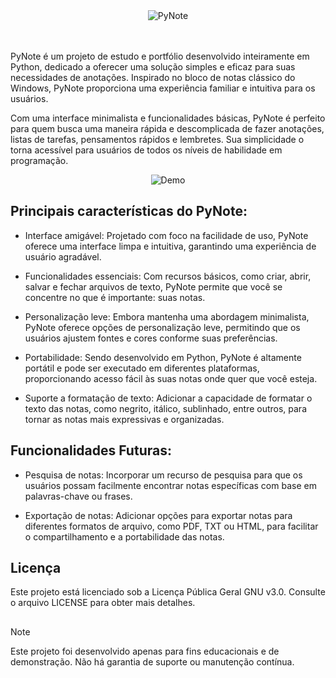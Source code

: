 <div align="center">
   <img src="https://github.com/alexxsouzaa/PyNote/assets/132787362/f9c55219-8407-4a0c-a4d7-ec646294f17b" alt="PyNote">
</div>

</br>
</br>

PyNote é um projeto de estudo e portfólio desenvolvido inteiramente em Python, dedicado a oferecer uma solução simples e eficaz para suas necessidades de anotações. Inspirado no bloco de notas clássico do Windows, PyNote proporciona uma experiência familiar e intuitiva para os usuários.

Com uma interface minimalista e funcionalidades básicas, PyNote é perfeito para quem busca uma maneira rápida e descomplicada de fazer anotações, listas de tarefas, pensamentos rápidos e lembretes. Sua simplicidade o torna acessível para usuários de todos os níveis de habilidade em programação.

<div align="center">
   <img src="https://github.com/alexxsouzaa/PyNote/assets/132787362/85940551-588a-47a2-8c70-3b7e0f74e9b6" alt="Demo">
</div>


## Principais características do PyNote:

* Interface amigável: Projetado com foco na facilidade de uso, PyNote oferece uma interface limpa e intuitiva, garantindo uma experiência de usuário agradável.

* Funcionalidades essenciais: Com recursos básicos, como criar, abrir, salvar e fechar arquivos de texto, PyNote permite que você se concentre no que é importante: suas notas.

* Personalização leve: Embora mantenha uma abordagem minimalista, PyNote oferece opções de personalização leve, permitindo que os usuários ajustem fontes e cores conforme suas preferências.

* Portabilidade: Sendo desenvolvido em Python, PyNote é altamente portátil e pode ser executado em diferentes plataformas, proporcionando acesso fácil às suas notas onde quer que você esteja.

* Suporte a formatação de texto: Adicionar a capacidade de formatar o texto das notas, como negrito, itálico, sublinhado, entre outros, para tornar as notas mais expressivas e organizadas.



## Funcionalidades Futuras:

* Pesquisa de notas: Incorporar um recurso de pesquisa para que os usuários possam facilmente encontrar notas específicas com base em palavras-chave ou frases.

* Exportação de notas: Adicionar opções para exportar notas para diferentes formatos de arquivo, como PDF, TXT ou HTML, para facilitar o compartilhamento e a portabilidade das notas.


## Licença
Este projeto está licenciado sob a Licença Pública Geral GNU v3.0. Consulte o arquivo LICENSE para obter mais detalhes.


## 
> [!NOTE]
> Este projeto foi desenvolvido apenas para fins educacionais e de demonstração. Não há garantia de suporte ou manutenção contínua.
